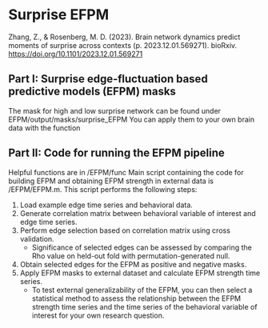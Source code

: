 # Surprise EFPM
Zhang, Z., & Rosenberg, M. D. (2023). Brain network dynamics predict moments of surprise across contexts (p. 2023.12.01.569271). bioRxiv. https://doi.org/10.1101/2023.12.01.569271

## Part I: Surprise edge-fluctuation based predictive models (EFPM) masks
The mask for high and low surprise network can be found under EFPM/output/masks/surprise_EFPM
You can apply them to your own brain data with the function 

## Part II: Code for running the EFPM pipeline
Helpful functions are in /EFPM/func
Main script containing the code for building EFPM and obtaining EFPM strength in external data is /EFPM/EFPM.m. This script performs the following steps:
1. Load example edge time series and behavioral data.
2. Generate correlation matrix between behavioral variable of interest and edge time series.
3. Perform edge selection based on correlation matrix using cross validation.
   - Significance of selected edges can be assessed by comparing the Rho value on held-out fold with permutation-generated null.
4. Obtain selected edges for the EFPM as positive and negative masks.
5. Apply EFPM masks to external dataset and calculate EFPM strength time series.
   - To test external generalizability of the EFPM, you can then select a statistical method to assess the relationship between the EFPM strength time series and the time series of the behavioral variable of interest for your own research question.

